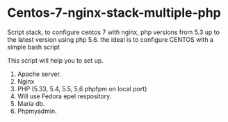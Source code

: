 # Centos-7-nginx-stack-multiple-php
Script stack, to configure centos 7 with nginx, php versions from 5.3 up to the latest version using php 5.6. the ideal is to configure CENTOS with a simple bash script


This script will help you to set up.

1) Apache server.
2) Nginx
3) PHP (5.33, 5.4, 5.5, 5,6 phpfpm on local port)
4) Will use Fedora epel respository.
5) Maria db.
6) Phpmyadmin.
